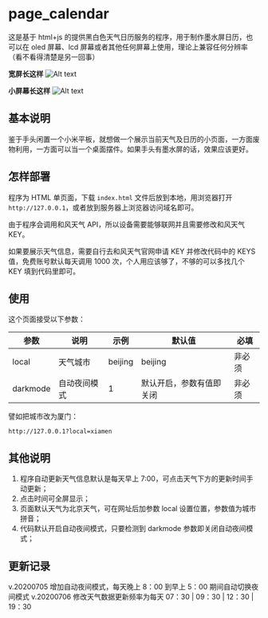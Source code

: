 # page_calendar

这是基于 html+js 的提供黑白色天气日历服务的程序，用于制作墨水屏日历，也可以在 oled 屏幕、lcd 屏幕或者其他任何屏幕上使用，理论上兼容任何分辨率（看不看得清楚是另一回事）

**宽屏长这样**
![Alt text](https://tool.error.work/imgur/7o1aOdj.png "optional title")

**小屏幕长这样**
![Alt text](https://tool.error.work/imgur/Pbizf21.png "optional title")

## 基本说明

鉴于手头闲置一个小米平板，就想做一个展示当前天气及日历的小页面，一方面废物利用，一方面可以当一个桌面摆件。如果手头有墨水屏的话，效果应该更好。

## 怎样部署

程序为 HTML 单页面，下载 `index.html` 文件后放到本地，用浏览器打开 `http://127.0.0.1`，或者放到服务器上浏览器访问域名即可。

由于程序会调用和风天气 API，所以设备需要能够联网并且需要修改和风天气 KEY。

如果要展示天气信息，需要自行去和风天气官网申请 KEY 并修改代码中的 KEYS 值，免费账号默认每天调用 1000 次，个人用应该够了，不够的可以多找几个 KEY 填到代码里即可。

## 使用

这个页面接受以下参数：

|参数|说明|示例|默认值|必填|
|---|---|---|---|---|
|local|天气城市|beijing|beijing|非必须|
|darkmode|自动夜间模式|1|默认开启，参数有值即关闭|非必须|

譬如把城市改为厦门：

`http://127.0.0.1?local=xiamen`

## 其他说明
1. 程序自动更新天气信息默认是每天早上 7:00，可点击天气下方的更新时间手动更新；
2. 点击时间可全屏显示；
3. 页面默认天气为北京天气，可在网址后加参数 local 设置位置，参数值为城市拼音；
4. 代码默认开启自动夜间模式，只要检测到 darkmode 参数即关闭自动夜间模式；

## 更新记录
v.20200705  增加自动夜间模式，每天晚上 8：00 到早上 5：00 期间自动切换夜间模式
v.20200706  修改天气数据更新频率为每天 07：30 | 09：30 | 12：30 | 19：30
